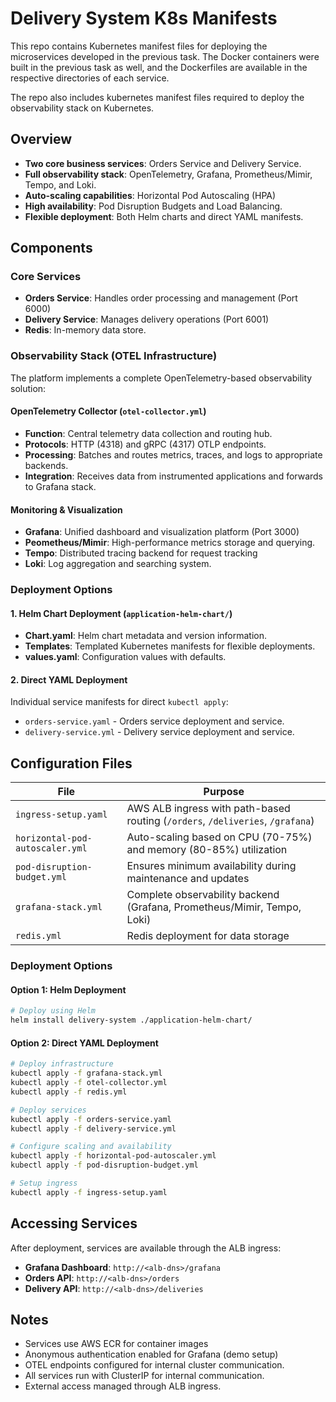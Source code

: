 # Delivery System K8s Manifests

This repo contains Kubernetes manifest files for deploying the microservices developed in the previous task. The Docker containers were built in the previous task as well, and the Dockerfiles are available in the respective directories of each service.

 The repo also includes kubernetes manifest files required to deploy the observability stack on Kubernetes.
## Overview


- **Two core business services**: Orders Service and Delivery Service.
- **Full observability stack**: OpenTelemetry, Grafana, Prometheus/Mimir, Tempo, and Loki.
- **Auto-scaling capabilities**: Horizontal Pod Autoscaling (HPA)
- **High availability**: Pod Disruption Budgets and Load Balancing.
- **Flexible deployment**: Both Helm charts and direct YAML manifests.

##  Components

### Core Services
- **Orders Service**: Handles order processing and management (Port 6000)
- **Delivery Service**: Manages delivery operations (Port 6001)
- **Redis**: In-memory data store.

### Observability Stack (OTEL Infrastructure)
The platform implements a complete OpenTelemetry-based observability solution:

#### OpenTelemetry Collector (`otel-collector.yml`)
- **Function**: Central telemetry data collection and routing hub.
- **Protocols**: HTTP (4318) and gRPC (4317) OTLP endpoints.
- **Processing**: Batches and routes metrics, traces, and logs to appropriate backends.
- **Integration**: Receives data from instrumented applications and forwards to Grafana stack.

#### Monitoring & Visualization
- **Grafana**: Unified dashboard and visualization platform (Port 3000)
- **Peometheus/Mimir**: High-performance metrics storage and querying.
- **Tempo**: Distributed tracing backend for request tracking
- **Loki**: Log aggregation and searching system.

### Deployment Options

#### 1. Helm Chart Deployment (`application-helm-chart/`)
- **Chart.yaml**: Helm chart metadata and version information.
- **Templates**: Templated Kubernetes manifests for flexible deployments.
- **values.yaml**: Configuration values with  defaults.

#### 2. Direct YAML Deployment
Individual service manifests for direct `kubectl apply`:
- `orders-service.yaml` - Orders service deployment and service.
- `delivery-service.yml` - Delivery service deployment and service.

##  Configuration Files

| File | Purpose |
|------|---------|
| `ingress-setup.yaml` | AWS ALB ingress with path-based routing (`/orders`, `/deliveries`, `/grafana`) |
| `horizontal-pod-autoscaler.yml` | Auto-scaling based on CPU (70-75%) and memory (80-85%) utilization |
| `pod-disruption-budget.yml` | Ensures minimum availability during maintenance and updates |
| `grafana-stack.yml` | Complete observability backend (Grafana, Prometheus/Mimir, Tempo, Loki) |
| `redis.yml` | Redis deployment for data storage |


### Deployment Options

#### Option 1: Helm Deployment
```bash
# Deploy using Helm
helm install delivery-system ./application-helm-chart/
```

#### Option 2: Direct YAML Deployment
```bash
# Deploy infrastructure
kubectl apply -f grafana-stack.yml
kubectl apply -f otel-collector.yml
kubectl apply -f redis.yml

# Deploy services
kubectl apply -f orders-service.yaml
kubectl apply -f delivery-service.yml

# Configure scaling and availability
kubectl apply -f horizontal-pod-autoscaler.yml
kubectl apply -f pod-disruption-budget.yml

# Setup ingress
kubectl apply -f ingress-setup.yaml
```

## Accessing Services

After deployment, services are available through the ALB ingress:
- **Grafana Dashboard**: `http://<alb-dns>/grafana`
- **Orders API**: `http://<alb-dns>/orders`
- **Delivery API**: `http://<alb-dns>/deliveries`

## Notes

- Services use AWS ECR for container images
- Anonymous authentication enabled for Grafana (demo setup)
- OTEL endpoints configured for internal cluster communication.
- All services run with ClusterIP for internal communication.
- External access managed through ALB ingress.